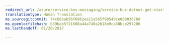```yaml
---
redirect_url: /azure/service-bus-messaging/service-bus-dotnet-get-started-with-queues
translationtype: Human Translation
ms.sourcegitcommit: 74c68bab56f6962ea11a565f90549ce00803678d
ms.openlocfilehash: b39bab5f21688a44a740a2618e9ca38bce297286
ms.lasthandoff: 01/20/2017

---
```

